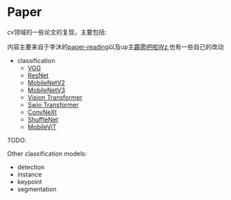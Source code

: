 # Paper

cv领域的一些论文的复现，主要包括:

内容主要来自于李沐的[paper-reading](https://github.com/mli/paper-reading)以及up主[霹雳吧啦Wz
](https://space.bilibili.com/18161609?spm_id_from=333.1387.follow.user_card.click)也有一些自己的改动

- classification
    - [VGG](https://arxiv.org/abs/1409.1556)
    - [ResNet](https://arxiv.org/abs/1512.03385)
    - [MobileNetV2](https://arxiv.org/abs/1801.04381)
    - [MobileNetV3](https://arxiv.org/abs/1905.02244)
    - [Vision Transformer](https://arxiv.org/abs/2010.11929)
    - [Swin Transformer](https://arxiv.org/abs/2103.14030)
    - [ConvNeXt](https://arxiv.org/pdf/2201.03545)
    - [ShuffleNet](https://arxiv.org/pdf/1707.01083)
    - [MobileViT](https://arxiv.org/pdf/2110.02178)

TODO:

Other classification models:
- detection 
- instance
- keypoint
- segmentation
